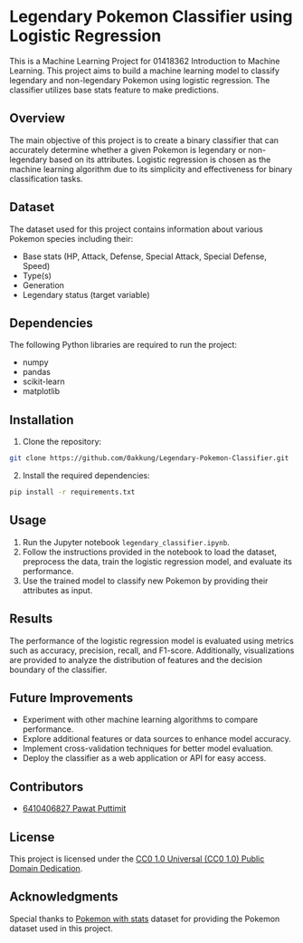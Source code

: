 # Legendary Pokemon Classifier using Logistic Regression

This is a Machine Learning Project for 01418362 Introduction to Machine Learning. This project aims to build a machine learning model to classify legendary and non-legendary Pokemon using logistic regression. The classifier utilizes base stats feature to make predictions.

## Overview

The main objective of this project is to create a binary classifier that can accurately determine whether a given Pokemon is legendary or non-legendary based on its attributes. Logistic regression is chosen as the machine learning algorithm due to its simplicity and effectiveness for binary classification tasks.

## Dataset

The dataset used for this project contains information about various Pokemon species including their:

- Base stats (HP, Attack, Defense, Special Attack, Special Defense, Speed)
- Type(s)
- Generation
- Legendary status (target variable)

## Dependencies

The following Python libraries are required to run the project:

- numpy
- pandas
- scikit-learn
- matplotlib

## Installation

1. Clone the repository:
```sh
git clone https://github.com/0akkung/Legendary-Pokemon-Classifier.git
```

2. Install the required dependencies:
```sh
pip install -r requirements.txt
```

## Usage

1. Run the Jupyter notebook `legendary_classifier.ipynb`.
2. Follow the instructions provided in the notebook to load the dataset, preprocess the data, train the logistic regression model, and evaluate its performance.
3. Use the trained model to classify new Pokemon by providing their attributes as input.

## Results

The performance of the logistic regression model is evaluated using metrics such as accuracy, precision, recall, and F1-score. Additionally, visualizations are provided to analyze the distribution of features and the decision boundary of the classifier.

## Future Improvements

- Experiment with other machine learning algorithms to compare performance.
- Explore additional features or data sources to enhance model accuracy.
- Implement cross-validation techniques for better model evaluation.
- Deploy the classifier as a web application or API for easy access.

## Contributors

- [6410406827 Pawat Puttimit](https://github.com/0akkung)

## License

This project is licensed under the [CC0 1.0 Universal (CC0 1.0) Public Domain Dedication](https://creativecommons.org/publicdomain/zero/1.0/).

## Acknowledgments

Special thanks to [Pokemon with stats](https://www.kaggle.com/datasets/abcsds/pokemon) dataset for providing the Pokemon dataset used in this project.
